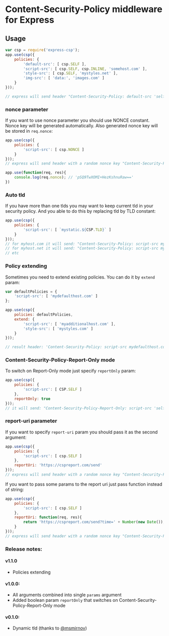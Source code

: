# Content-Security-Policy middleware for Express

## Usage

```js
var csp = require('express-csp');
app.use(csp({
    policies: {
        'default-src': [ csp.SELF ],
        'script-src': [ csp.SELF, csp.INLINE, 'somehost.com' ],
        'style-src': [ csp.SELF, 'mystyles.net' ],
        'img-src': [ 'data:', 'images.com' ]
    }
}));

// express will send header "Content-Security-Policy: default-src 'self'; script-src 'self' 'unsafe-inline' somehost.com; style-src 'self' mystyles.net; img-src data: images.com; report-uri https://cspreport.com/send;'
```

### nonce parameter

If you want to use nonce parameter you should use NONCE constant. Nonce key will be generated automatically. Also generated nonce key will be stored in ``req.nonce``:

```js
app.use(csp({
    policies: {
        'script-src': [ csp.NONCE ]
    }
}));
// express will send header with a random nonce key "Content-Security-Policy: script-src 'nonce-pSQ9TwXOMI+HezKshnuRaw==';"

app.use(function(req, res){
    console.log(req.nonce); // 'pSQ9TwXOMI+HezKshnuRaw=='
})
```

### Auto tld

If you have more than one tlds you may want to keep current tld in your security policy. And you able to do this by replacing tld by TLD constant:

```js
app.use(csp({
    policies: {
        'script-src': [ `mystatic.${CSP.TLD}` ]
    }
}));
// for myhost.com it will send: "Content-Security-Policy: script-src mystatic.com;"
// for myhost.net it will send: "Content-Security-Policy: script-src mystatic.net;"
// etc
```

### Policy extending

Sometimes you need to extend existing policies. You can do it by `extend` param:

```js
var defaultPolicies = {
    'script-src': [ 'mydefaulthost.com' ]
};

app.use(csp({
    policies: defaultPolicies,
    extend: {
        'script-src': [ 'myadditionalhost.com' ],
        'style-src': [ 'mystyles.com' ]
    }
}));

// result header: 'Content-Security-Policy: script-src mydefaulthost.com myadditionalhost.com; style-src: mystyles.com;'
```

### Content-Security-Policy-Report-Only mode

To switch on Report-Only mode just specify `reportOnly` param:

```js
app.use(csp({
    policies: {
        'script-src': [ CSP.SELF ]
    },
    reportOnly: true
}));
// it will send: "Content-Security-Policy-Report-Only: script-src 'self';"
```

### report-uri parameter

If you want to specify ``report-uri`` param you should pass it as the second argument:

```js
app.use(csp({
    policies: {
        'script-src': [ csp.SELF ]
    },
    reportUri: 'https://cspreport.com/send'
}));
// express will send header with a random nonce key "Content-Security-Policy: script-src 'self'; report-uri https://cspreport.com/send;"
```

If you want to pass some params to the report uri just pass function instead of string:

```js
app.use(csp({
    policies: {
        'script-src': [ csp.SELF ]
    },
    reportUri: function(req, res){
        return 'https://cspreport.com/send?time=' + Number(new Date());
    }
}));
// express will send header with a random nonce key "Content-Security-Policy: script-src 'self'; report-uri https://cspreport.com/send?time=1460467355592;"
```

### Release notes:

#### v1.1.0
 * Policies extending

#### v1.0.0:

 * All arguments combined into single ``params`` argument
 * Added boolean param ``reportOnly`` that switches on Content-Security-Policy-Report-Only mode

#### v0.1.0:
 * Dynamic tld (thanks to [@msmirnov](https://github.com/msmirnov))
